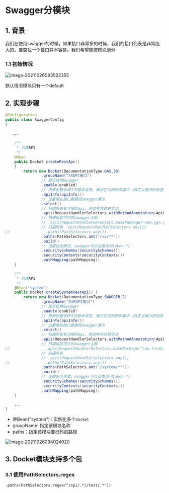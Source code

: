 # Swagger分模块

## 1. 背景

我们在使用swagger的时候，如果接口非常多的时候，我们的接口列表是非常庞大的。要查找一个接口并不容易。我们希望能按模块划分

### 1.1 初始情况

![image-20211026093522355](https://zszblog.oss-cn-beijing.aliyuncs.com/zszblog/blogimage-master/image-20211026093522355.png)

默认情况模块只有一个default

## 2. 实现步骤

```java
@Configuration
public class SwaggerConfig
{
   
   ...
   
    /**
     * 创建API
     */
    @Bean
    public Docket createRestApi()
    {
        return new Docket(DocumentationType.OAS_30)
                .groupName("XXAPI接口")
                // 是否启用Swagger
                .enable(enabled)
                // 用来创建该API的基本信息，展示在文档的页面中（自定义展示的信息）
                .apiInfo(apiInfo())
                // 设置哪些接口暴露给Swagger展示
                .select()
                // 扫描所有有注解的api，用这种方式更灵活
                .apis(RequestHandlerSelectors.withMethodAnnotation(ApiOperation.class))
                // 扫描指定包中的swagger注解
                // .apis(RequestHandlerSelectors.basePackage("com.ygn.project.tool.swagger"))
                // 扫描所有 .apis(RequestHandlerSelectors.any())
//                .paths(PathSelectors.any())
                .paths(PathSelectors.ant("/xx/**"))
                .build()
                /* 设置安全模式，swagger可以设置访问token */
                .securitySchemes(securitySchemes())
                .securityContexts(securityContexts())
                .pathMapping(pathMapping);
    }

    /**
     * 创建API
     */
    @Bean("system")
    public Docket createSystemRestApi() {
        return new Docket(DocumentationType.SWAGGER_2)
                .groupName("系统API接口")
                // 是否启用Swagger
                .enable(enabled)
                // 用来创建该API的基本信息，展示在文档的页面中（自定义展示的信息）
                .apiInfo(apiInfo())
                // 设置哪些接口暴露给Swagger展示
                .select()
                // 扫描所有有注解的api，用这种方式更灵活
                .apis(RequestHandlerSelectors.withMethodAnnotation(ApiOperation.class))
                // 扫描指定包中的swagger注解
//                .apis(RequestHandlerSelectors.basePackage("com.fardu.jd"))
                // 扫描所有
                // .apis(RequestHandlerSelectors.any())
//                .paths(PathSelectors.any())
                .paths(PathSelectors.ant("/system/**"))
                .build()
                /* 设置安全模式，swagger可以设置访问token */
                .securitySchemes(securitySchemes())
                .securityContexts(securityContexts())
                .pathMapping(pathMapping);
    }

	...
}
```

- @Bean("system") : 实例化多个`docket`
- groupName:  指定该模块名称
- paths：指定该模块要扫码的路径

![image-20211026094024020](https://zszblog.oss-cn-beijing.aliyuncs.com/zszblog/blogimage-master/image-20211026094024020.png)

## 3. Docket模块支持多个包

### 3.1 使用PathSelectors.regex

```
.paths(PathSelectors.regex("/api/.*|/test/.*"))
```

